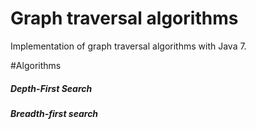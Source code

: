 # Graph traversal algorithms

Implementation of graph traversal algorithms with Java 7.

#Algorithms
##### Depth-First Search
##### Breadth-first search
